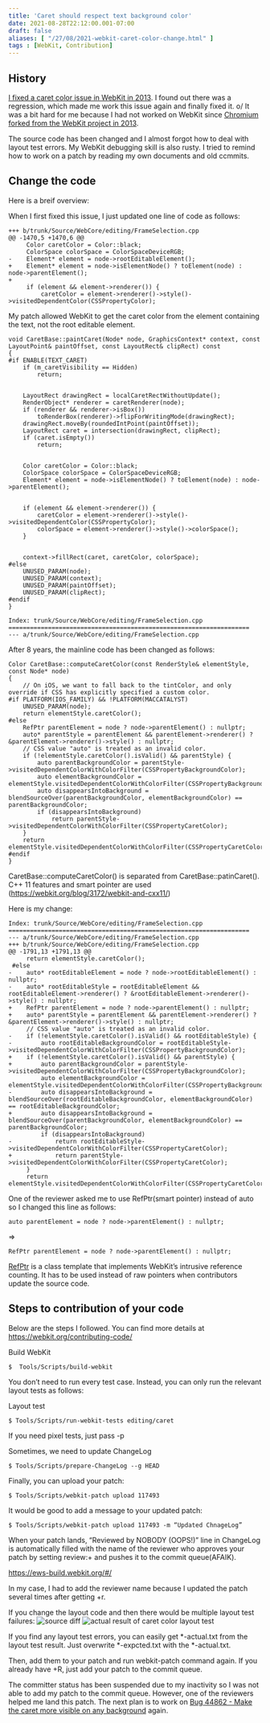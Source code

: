 ```yaml
---
title: 'Caret should respect text background color'
date: 2021-08-28T22:12:00.001-07:00
draft: false
aliases: [ "/27/08/2021-webkit-caret-color-change.html" ]
tags : [WebKit, Contribution]
---
```

## History
[I fixed a caret color issue in WebKit in 2013](https://trac.webkit.org/changeset/152612/webkit). I found out there was a regression, which made me work this issue again and finally fixed it. o/
It was a bit hard for me because I had not worked on WebKit since [Chromium forked from the WebKit project in 2013](https://techcrunch.com/2013/04/03/google-forks-webkit-and-launches-blink-its-own-rendering-engine-that-will-soon-power-chrome-and-chromeos).

The source code has been changed and I almost forgot how to deal with layout test errors.
My WebKit debugging skill is also rusty. I tried to remind how to work on a patch by reading my own documents and old ccmmits.

## Change the code
Here is a breif overview:

When I first fixed this issue, I just updated one line of code as follows:
```
+++ b/trunk/Source/WebCore/editing/FrameSelection.cpp
@@ -1470,5 +1470,6 @@
     Color caretColor = Color::black;
     ColorSpace colorSpace = ColorSpaceDeviceRGB;
-    Element* element = node->rootEditableElement();
+    Element* element = node->isElementNode() ? toElement(node) : node->parentElement();
+
     if (element && element->renderer()) {
         caretColor = element->renderer()->style()->visitedDependentColor(CSSPropertyColor);
```

My patch allowed WebKit to get the caret color from the element containing the text, not the root editable element.

```
void CaretBase::paintCaret(Node* node, GraphicsContext* context, const LayoutPoint& paintOffset, const LayoutRect& clipRect) const
{
#if ENABLE(TEXT_CARET)
    if (m_caretVisibility == Hidden)
        return;


    LayoutRect drawingRect = localCaretRectWithoutUpdate();
    RenderObject* renderer = caretRenderer(node);
    if (renderer && renderer->isBox())
        toRenderBox(renderer)->flipForWritingMode(drawingRect);
    drawingRect.moveBy(roundedIntPoint(paintOffset));
    LayoutRect caret = intersection(drawingRect, clipRect);
    if (caret.isEmpty())
        return;


    Color caretColor = Color::black;
    ColorSpace colorSpace = ColorSpaceDeviceRGB;
    Element* element = node->isElementNode() ? toElement(node) : node->parentElement();


    if (element && element->renderer()) {
        caretColor = element->renderer()->style()->visitedDependentColor(CSSPropertyColor);
        colorSpace = element->renderer()->style()->colorSpace();
    }


    context->fillRect(caret, caretColor, colorSpace);
#else
    UNUSED_PARAM(node);
    UNUSED_PARAM(context);
    UNUSED_PARAM(paintOffset);
    UNUSED_PARAM(clipRect);
#endif
}

Index: trunk/Source/WebCore/editing/FrameSelection.cpp
===================================================================
--- a/trunk/Source/WebCore/editing/FrameSelection.cpp
```


After 8 years, the mainline code has been changed as follows:

```
Color CaretBase::computeCaretColor(const RenderStyle& elementStyle, const Node* node)
{
    // On iOS, we want to fall back to the tintColor, and only override if CSS has explicitly specified a custom color.
#if PLATFORM(IOS_FAMILY) && !PLATFORM(MACCATALYST)
    UNUSED_PARAM(node);
    return elementStyle.caretColor();
#else
    RefPtr parentElement = node ? node->parentElement() : nullptr;
    auto* parentStyle = parentElement && parentElement->renderer() ? &parentElement->renderer()->style() : nullptr;
    // CSS value "auto" is treated as an invalid color.
    if (!elementStyle.caretColor().isValid() && parentStyle) {
        auto parentBackgroundColor = parentStyle->visitedDependentColorWithColorFilter(CSSPropertyBackgroundColor);
        auto elementBackgroundColor = elementStyle.visitedDependentColorWithColorFilter(CSSPropertyBackgroundColor);
        auto disappearsIntoBackground = blendSourceOver(parentBackgroundColor, elementBackgroundColor) == parentBackgroundColor;
        if (disappearsIntoBackground)
            return parentStyle->visitedDependentColorWithColorFilter(CSSPropertyCaretColor);
    }
    return elementStyle.visitedDependentColorWithColorFilter(CSSPropertyCaretColor);
#endif
}
```


CaretBase::computeCaretColor() is separated from CaretBase::patinCaret(). C++ 11 features and smart pointer are used (https://webkit.org/blog/3172/webkit-and-cxx11/)

Here is my change:
```
Index: trunk/Source/WebCore/editing/FrameSelection.cpp
===================================================================
--- a/trunk/Source/WebCore/editing/FrameSelection.cpp
+++ b/trunk/Source/WebCore/editing/FrameSelection.cpp
@@ -1791,13 +1791,13 @@
     return elementStyle.caretColor();
 #else
-    auto* rootEditableElement = node ? node->rootEditableElement() : nullptr;
-    auto* rootEditableStyle = rootEditableElement && rootEditableElement->renderer() ? &rootEditableElement->renderer()->style() : nullptr;
+    RefPtr parentElement = node ? node->parentElement() : nullptr;
+    auto* parentStyle = parentElement && parentElement->renderer() ? &parentElement->renderer()->style() : nullptr;
     // CSS value "auto" is treated as an invalid color.
-    if (!elementStyle.caretColor().isValid() && rootEditableStyle) {
-        auto rootEditableBackgroundColor = rootEditableStyle->visitedDependentColorWithColorFilter(CSSPropertyBackgroundColor);
+    if (!elementStyle.caretColor().isValid() && parentStyle) {
+        auto parentBackgroundColor = parentStyle->visitedDependentColorWithColorFilter(CSSPropertyBackgroundColor);
         auto elementBackgroundColor = elementStyle.visitedDependentColorWithColorFilter(CSSPropertyBackgroundColor);
-        auto disappearsIntoBackground = blendSourceOver(rootEditableBackgroundColor, elementBackgroundColor) == rootEditableBackgroundColor;
+        auto disappearsIntoBackground = blendSourceOver(parentBackgroundColor, elementBackgroundColor) == parentBackgroundColor;
         if (disappearsIntoBackground)
-            return rootEditableStyle->visitedDependentColorWithColorFilter(CSSPropertyCaretColor);
+            return parentStyle->visitedDependentColorWithColorFilter(CSSPropertyCaretColor);
     }
     return elementStyle.visitedDependentColorWithColorFilter(CSSPropertyCaretColor);
```
One of the reviewer asked me to use RefPtr(smart pointer) instead of auto so I changed this line as follows:
```
auto parentElement = node ? node->parentElement() : nullptr;
```
=>
```
RefPtr parentElement = node ? node->parentElement() : nullptr;
```

[RefPtr](https://webkit.org/blog/5381/refptr-basics/) is a class template that implements WebKit’s intrusive reference counting. It has to be used instead of raw pointers when contributors update the source code.


## Steps to contribution of your code
Below are the steps I followed. You can find more details at https://webkit.org/contributing-code/

Build WebKit
```
$  Tools/Scripts/build-webkit
```
You don’t need to run every test case. Instead, you can only run the relevant layout tests as follows:

Layout test
```
$ Tools/Scripts/run-webkit-tests editing/caret
```
If you need pixel tests, just pass -p

Sometimes, we need to update ChangeLog
```
$ Tools/Scripts/prepare-ChangeLog --g HEAD
```
Finally, you can upload your patch:
```
$ Tools/Scripts/webkit-patch upload 117493
```
It would be good to add a message to your updated patch:
```
$ Tools/Scripts/webkit-patch upload 117493 -m “Updated ChnageLog”
```

When your patch lands, “Reviewed by NOBODY (OOPS!)” line in ChangeLog is automatically filled with the name of the reviewer who approves your patch by setting review:+ and pushes it to the commit queue(AFAIK).

https://ews-build.webkit.org/#/


In my case, I had to add the reviewer name because I updated the patch several times after getting +r.

If you change the layout code and then there would be multiple layout test failures: 
![source diff](/images/caret_color_diff.png)
![actual result of caret color layout test ](/images/caret_color_acutal.png)


If you find any layout test errors, you can easily get *-actual.txt from the layout test result. Just overwrite *-expcted.txt with the *-actual.txt.

Then, add them to your patch and run webkit-patch command again. If you already have +R, just add your patch to the commit queue.

The committer status has been suspended due to my inactivity so I was not able to add my patch to the commit queue. 
However, one of the reviewers helped me land this patch. The next plan is to work on [Bug 44862 - Make the caret more visible on any background](https://bugs.webkit.org/show_bug.cgi?id=44862) again. 





